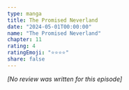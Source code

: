 ```yaml
---
type: manga
title: The Promised Neverland
date: "2024-05-01T00:00:00"
name: "The Promised Neverland"
chapter: 11
rating: 4
ratingEmoji: "⭐️⭐️⭐️⭐️"
share: false
---
```


_[No review was written for this episode]_
